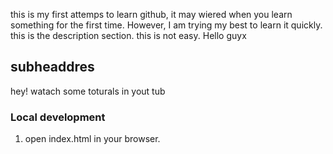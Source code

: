 this is my first attemps to learn github, it may wiered when you learn something for the first time.
However, I am trying my best to learn it quickly.
this is the description section.
this is not easy.
Hello guyx
## subheaddres
hey! watach some toturals in yout tub


### Local development 
1. open index.html in your browser.